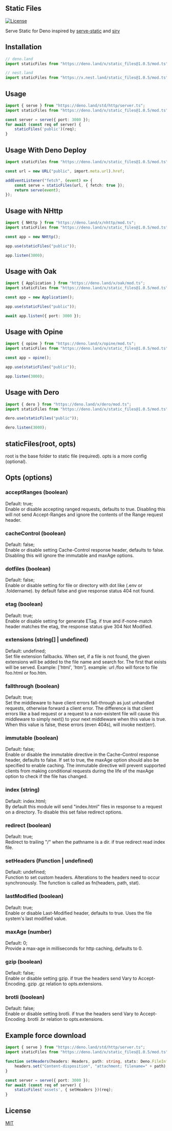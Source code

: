 ## Static Files

[![License](https://img.shields.io/:license-mit-blue.svg)](http://badges.mit-license.org)

Serve Static for Deno inspired by [serve-static](https://github.com/expressjs/serve-static) and [sirv](https://github.com/lukeed/sirv)

## Installation
```ts
// deno.land
import staticFiles from "https://deno.land/x/static_files@1.0.5/mod.ts";

// nest.land
import staticFiles from "https://x.nest.land/static_files@1.0.5/mod.ts";
```
## Usage
```ts
import { serve } from "https://deno.land/std/http/server.ts";
import staticFiles from "https://deno.land/x/static_files@1.0.5/mod.ts";

const server = serve({ port: 3000 });
for await (const req of server) {
    staticFiles('public')(req);
}
```
## Usage With Deno Deploy
```ts
import staticFiles from "https://deno.land/x/static_files@1.0.5/mod.ts";

const url = new URL("public", import.meta.url).href;

addEventListener("fetch", (event) => {
    const serve = staticFiles(url, { fetch: true });
    return serve(event);
});
```
## Usage with NHttp
```ts
import { NHttp } from "https://deno.land/x/nhttp/mod.ts";
import staticFiles from "https://deno.land/x/static_files@1.0.5/mod.ts";

const app = new NHttp();

app.use(staticFiles("public"));

app.listen(3000);

```

## Usage with Oak
```ts
import { Application } from "https://deno.land/x/oak/mod.ts";
import staticFiles from "https://deno.land/x/static_files@1.0.5/mod.ts";

const app = new Application();

app.use(staticFiles("public"));

await app.listen({ port: 3000 });
```
## Usage with Opine
```ts
import { opine } from "https://deno.land/x/opine/mod.ts";
import staticFiles from "https://deno.land/x/static_files@1.0.5/mod.ts";

const app = opine();

app.use(staticFiles("public"));

app.listen(3000);
```
## Usage with Dero
```ts
import { dero } from "https://deno.land/x/dero/mod.ts";
import staticFiles from "https://deno.land/x/static_files@1.0.5/mod.ts";

dero.use(staticFiles("public"));

dero.listen(3000);

```

## staticFiles(root, opts)
root is the base folder to static file (required). opts is a more config (optional).

## Opts (options)
### acceptRanges (boolean)
Default: true;<br>
Enable or disable accepting ranged requests, defaults to true. Disabling this will not send Accept-Ranges and ignore the contents of the Range request header.
### cacheControl (boolean)
Default: false;<br>
Enable or disable setting Cache-Control response header, defaults to false. Disabling this will ignore the immutable and maxAge options.
### dotfiles (boolean)
Default: false;<br>
Enable or disable setting for file or directory with dot like (.env or .foldername). by default false and give response status 404 not found.
### etag (boolean)
Default: true;<br>
Enable or disable setting for generate ETag. if true and if-none-match header matches the etag, the response status give 304 Not Modified.
### extensions (string[] | undefined)
Default: undefined;<br>
Set file extension fallbacks. When set, if a file is not found, the given extensions will be added to the file name and search for. The first that exists will be served. Example: ['html', 'htm']. example: url /foo will force to file foo.html or foo.htm.
### fallthrough (boolean)
Default: true;<br>
Set the middleware to have client errors fall-through as just unhandled requests, otherwise forward a client error. The difference is that client errors like a bad request or a request to a non-existent file will cause this middleware to simply next() to your next middleware when this value is true. When this value is false, these errors (even 404s), will invoke next(err).
### immutable (boolean)
Default: false;<br>
Enable or disable the immutable directive in the Cache-Control response header, defaults to false. If set to true, the maxAge option should also be specified to enable caching. The immutable directive will prevent supported clients from making conditional requests during the life of the maxAge option to check if the file has changed.
### index (string)
Default: index.html;<br>
By default this module will send "index.html" files in response to a request on a directory. To disable this set false redirect options.
### redirect (boolean)
Default: true;<br>
Redirect to trailing "/" when the pathname is a dir. if true redirect read index file.
### setHeaders (Function | undefined)
Default: undefined;<br>
Function to set custom headers. Alterations to the headers need to occur synchronously. The function is called as fn(headers, path, stat).
### lastModified (boolean)
Default: true;<br>
Enable or disable Last-Modified header, defaults to true. Uses the file system's last modified value.
### maxAge (number)
Default: 0;<br>
Provide a max-age in milliseconds for http caching, defaults to 0.
### gzip (boolean)
Default: false;<br>
Enable or disable setting gzip. if true the headers send Vary to Accept-Encoding. gzip .gz relation to opts.extensions.
### brotli (boolean)
Default: false;<br>
Enable or disable setting brotli. if true the headers send Vary to Accept-Encoding. brotli .br relation to opts.extensions.

## Example force download
```ts
import { serve } from "https://deno.land/std/http/server.ts";
import staticFiles from "https://deno.land/x/static_files@1.0.5/mod.ts";

function setHeaders(headers: Headers, path: string, stats: Deno.FileInfo) {
    headers.set("Content-disposition", "attachment; filename=" + path);
}

const server = serve({ port: 3000 });
for await (const req of server) {
    staticFiles('assets', { setHeaders })(req);
}
```

## License

[MIT](LICENSE)



